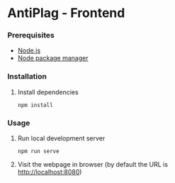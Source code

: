 # AntiPlag - Frontend

### Prerequisites

-   [Node.js](https://nodejs.org/en/download/)
-   [Node package manager](https://www.npmjs.com/)

### Installation

1. Install dependencies

    ```shell script
    npm install
    ```

### Usage

1. Run local development server

    ```shell script
    npm run serve
    ```

1. Visit the webpage in browser (by default the URL is [http://localhost:8080](http://localhost:8080))
